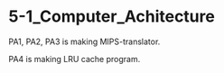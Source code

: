 # 5-1_Computer_Achitecture

PA1, PA2, PA3 is making MIPS-translator.

PA4 is making LRU cache program.
